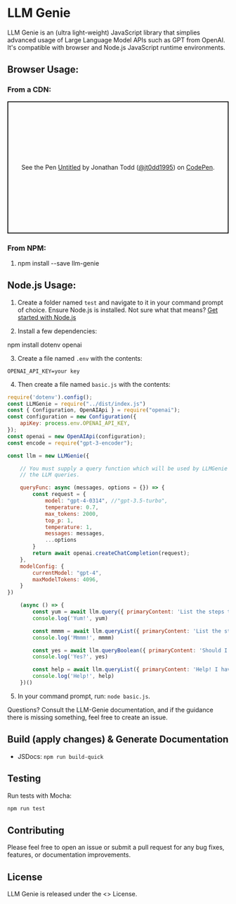 # LLM Genie

LLM Genie is an (ultra light-weight) JavaScript library that simplies advanced usage of Large Language Model APIs such as GPT from OpenAI. It's compatible with browser and Node.js JavaScript runtime environments.


## Browser Usage:

### From a CDN:

<p class="codepen" data-height="700" data-theme-id="dark" data-default-tab="js,result" data-slug-hash="xxyeBaj" data-user="jt0dd1995" style="height: 300px; box-sizing: border-box; display: flex; align-items: center; justify-content: center; border: 2px solid; margin: 1em 0; padding: 1em;">
  <span>See the Pen <a href="https://codepen.io/jt0dd1995/pen/xxyeBaj">
  Untitled</a> by Jonathan Todd (<a href="https://codepen.io/jt0dd1995">@jt0dd1995</a>)
  on <a href="https://codepen.io">CodePen</a>.</span>
</p>
<script async src="https://cpwebassets.codepen.io/assets/embed/ei.js"></script>

### From NPM:

1. npm install --save llm-genie

## Node.js Usage:

1. Create a folder named `test` and navigate to it in your command prompt of choice. Ensure Node.js is installed. Not sure what that means? [Get started with Node.js](https://nodejs.org/en/docs/guides/getting-started-guide)

2. Install a few dependencies:

npm install dotenv openai

3. Create a file named `.env` with the contents:

```
OPENAI_API_KEY=your key
```

4. Then create a file named `basic.js` with the contents:

```javascript
require('dotenv').config();
const LLMGenie = require("../dist/index.js")
const { Configuration, OpenAIApi } = require("openai");
const configuration = new Configuration({
    apiKey: process.env.OPENAI_API_KEY,
});
const openai = new OpenAIApi(configuration);
const encode = require("gpt-3-encoder");

const llm = new LLMGenie({

    // You must supply a query function which will be used by LLMGenie to actually perform
    // the LLM queries.

    queryFunc: async (messages, options = {}) => {
        const request = {
            model: "gpt-4-0314", //"gpt-3.5-turbo",
            temperature: 0.7,
            max_tokens: 2000,
            top_p: 1,
            temperature: 1,
            messages: messages,
            ...options
        }
        return await openai.createChatCompletion(request);
    },
    modelConfig: {
        currentModel: "gpt-4",
        maxModelTokens: 4096,
    }
})

    (async () => {
        const yum = await llm.query({ primaryContent: 'List the steps to make a PB&J sandwich.' })
        console.log('Yum!', yum)

        const mmmm = await llm.queryList({ primaryContent: 'List the steps to make a PB&J sandwich.' })
        console.log('Mmmm!', mmmm)

        const yes = await llm.queryBoolean({ primaryContent: 'Should I make a PB&J sandwich?' })
        console.log('Yes?', yes)

        const help = await llm.queryList({ primaryContent: 'Help! I have all these ingredients and don\'t know which ones to use for a PB&J :(', constrainedChoices: ['mayo', 'mustard', 'jelly', 'peanut butter'] })
        console.log('Help!', help)
    })()
```

5. In your command prompt, run: `node basic.js`.

Questions? Consult the LLM-Genie documentation, and if the guidance there is missing something, feel free to create an issue.

## Build (apply changes) & Generate Documentation

- JSDocs: `npm run build-quick`

## Testing

Run tests with Mocha:

```bash
npm run test
```

## Contributing

Please feel free to open an issue or submit a pull request for any bug fixes, features, or documentation improvements.

## License

LLM Genie is released under the <> License.